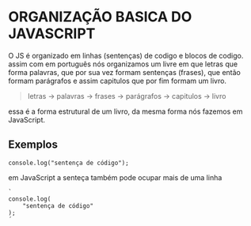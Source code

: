 # ORGANIZAÇÃO BASICA DO JAVASCRIPT

O JS é organizado em linhas (sentenças) de codigo e blocos de codigo.  
assim com em português nós organizamos um livre em que letras que forma palavras, que por sua vez formam sentenças (frases), que então formam parágrafos e assim capitulos que por fim formam um livro.  

> letras -> palavras -> frases -> parágrafos -> capitulos -> livro

essa é a forma estrutural de um livro, da mesma forma nós fazemos em JavaScript.

## Exemplos

`console.log("sentença de código");`

em JavaScript a senteça também pode ocupar mais de uma linha

    `
    console.log(
        "sentença de código"
    );
    ´
